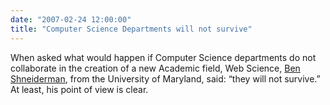 ```yaml
---
date: "2007-02-24 12:00:00"
title: "Computer Science Departments will not survive"
---
```




When asked what would happen if Computer Science departments do not collaborate in the creation of a new Academic field, Web Science, [Ben Shneiderman](http://www.cs.umd.edu/~ben/), from the University of Maryland, said: &ldquo;they will not survive.&rdquo; At least, his point of view is clear.

